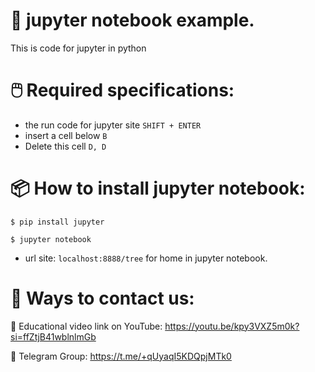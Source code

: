 # 🌌 jupyter notebook example.
This is code for jupyter in python

# 🖱️ Required specifications:
- the run code for jupyter site `SHIFT + ENTER`
- insert a cell below `B`
- Delete this cell `D, D`

# 📦 How to install jupyter notebook:
```
$ pip install jupyter
```
```
$ jupyter notebook
```
- url site: `localhost:8888/tree` for home in jupyter notebook.


# 🔗 Ways to contact us:
🎥 Educational video link on YouTube: https://youtu.be/kpy3VXZ5m0k?si=ffZtjB41wblnlmGb

📢 Telegram Group: https://t.me/+qUyaqI5KDQpjMTk0
